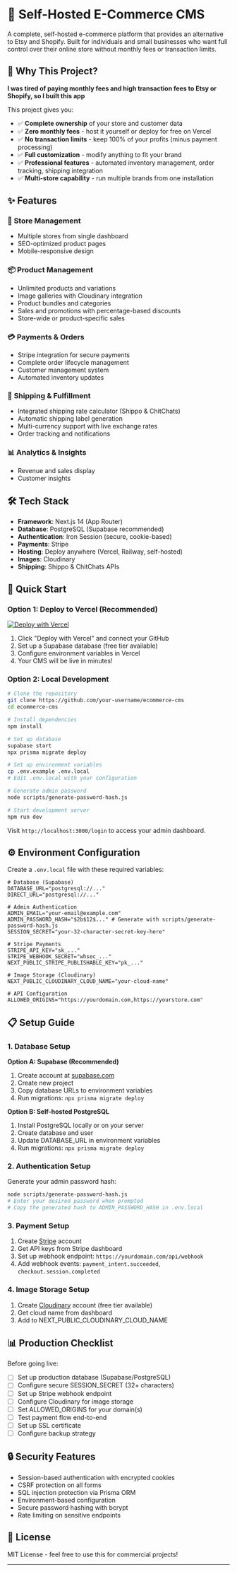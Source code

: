 # 🛒 Self-Hosted E-Commerce CMS

A complete, self-hosted e-commerce platform that provides an alternative to Etsy and Shopify. Built for individuals and small businesses who want full control over their online store without monthly fees or transaction limits.

## 🎯 Why This Project?

**I was tired of paying monthly fees and high transaction fees to Etsy or Shopify, so I built this app**

This project gives you:

- ✅ **Complete ownership** of your store and customer data
- ✅ **Zero monthly fees** - host it yourself or deploy for free on Vercel
- ✅ **No transaction limits** - keep 100% of your profits (minus payment processing)
- ✅ **Full customization** - modify anything to fit your brand
- ✅ **Professional features** - automated inventory management, order tracking, shipping integration
- ✅ **Multi-store capability** - run multiple brands from one installation

## ✨ Features

### 🏪 **Store Management**

- Multiple stores from single dashboard
- SEO-optimized product pages
- Mobile-responsive design

### 📦 **Product Management**

- Unlimited products and variations
- Image galleries with Cloudinary integration
- Product bundles and categories
- Sales and promotions with percentage-based discounts
- Store-wide or product-specific sales

### 💳 **Payments & Orders**

- Stripe integration for secure payments
- Complete order lifecycle management
- Customer management system
- Automated inventory updates

### 🚚 **Shipping & Fulfillment**

- Integrated shipping rate calculator (Shippo & ChitChats)
- Automatic shipping label generation
- Multi-currency support with live exchange rates
- Order tracking and notifications

### 📊 **Analytics & Insights**

- Revenue and sales display
- Customer insights

## 🛠️ Tech Stack

- **Framework**: Next.js 14 (App Router)
- **Database**: PostgreSQL (Supabase recommended)
- **Authentication**: Iron Session (secure, cookie-based)
- **Payments**: Stripe
- **Hosting**: Deploy anywhere (Vercel, Railway, self-hosted)
- **Images**: Cloudinary
- **Shipping**: Shippo & ChitChats APIs

## 🚀 Quick Start

### Option 1: Deploy to Vercel (Recommended)

[![Deploy with Vercel](https://vercel.com/button)](https://vercel.com/new/clone?repository-url=https://github.com/your-username/ecommerce-cms)

1. Click "Deploy with Vercel" and connect your GitHub
2. Set up a Supabase database (free tier available)
3. Configure environment variables in Vercel
4. Your CMS will be live in minutes!

### Option 2: Local Development

```bash
# Clone the repository
git clone https://github.com/your-username/ecommerce-cms
cd ecommerce-cms

# Install dependencies
npm install

# Set up database
supabase start
npx prisma migrate deploy

# Set up environment variables
cp .env.example .env.local
# Edit .env.local with your configuration

# Generate admin password
node scripts/generate-password-hash.js

# Start development server
npm run dev
```

Visit `http://localhost:3000/login` to access your admin dashboard.

## ⚙️ Environment Configuration

Create a `.env.local` file with these required variables:

```env
# Database (Supabase)
DATABASE_URL="postgresql://..."
DIRECT_URL="postgresql://..."

# Admin Authentication
ADMIN_EMAIL="your-email@example.com"
ADMIN_PASSWORD_HASH="$2b$12$..." # Generate with scripts/generate-password-hash.js
SESSION_SECRET="your-32-character-secret-key-here"

# Stripe Payments
STRIPE_API_KEY="sk_..."
STRIPE_WEBHOOK_SECRET="whsec_..."
NEXT_PUBLIC_STRIPE_PUBLISHABLE_KEY="pk_..."

# Image Storage (Cloudinary)
NEXT_PUBLIC_CLOUDINARY_CLOUD_NAME="your-cloud-name"

# API Configuration
ALLOWED_ORIGINS="https://yourdomain.com,https://yourstore.com"
```

## 📋 Setup Guide

### 1. Database Setup

**Option A: Supabase (Recommended)**

1. Create account at [supabase.com](https://supabase.com)
2. Create new project
3. Copy database URLs to environment variables
4. Run migrations: `npx prisma migrate deploy`

**Option B: Self-hosted PostgreSQL**

1. Install PostgreSQL locally or on your server
2. Create database and user
3. Update DATABASE_URL in environment variables
4. Run migrations: `npx prisma migrate deploy`

### 2. Authentication Setup

Generate your admin password hash:

```bash
node scripts/generate-password-hash.js
# Enter your desired password when prompted
# Copy the generated hash to ADMIN_PASSWORD_HASH in .env.local
```

### 3. Payment Setup

1. Create [Stripe](https://stripe.com) account
2. Get API keys from Stripe dashboard
3. Set up webhook endpoint: `https://yourdomain.com/api/webhook`
4. Add webhook events: `payment_intent.succeeded`, `checkout.session.completed`

### 4. Image Storage Setup

1. Create [Cloudinary](https://cloudinary.com) account (free tier available)
2. Get cloud name from dashboard
3. Add to NEXT_PUBLIC_CLOUDINARY_CLOUD_NAME

## 📊 Production Checklist

Before going live:

- [ ] Set up production database (Supabase/PostgreSQL)
- [ ] Configure secure SESSION_SECRET (32+ characters)
- [ ] Set up Stripe webhook endpoint
- [ ] Configure Cloudinary for image storage
- [ ] Set ALLOWED_ORIGINS for your domain(s)
- [ ] Test payment flow end-to-end
- [ ] Set up SSL certificate
- [ ] Configure backup strategy

## 🔒 Security Features

- Session-based authentication with encrypted cookies
- CSRF protection on all forms
- SQL injection protection via Prisma ORM
- Environment-based configuration
- Secure password hashing with bcrypt
- Rate limiting on sensitive endpoints

## 📄 License

MIT License - feel free to use this for commercial projects!

---
